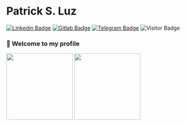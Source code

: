 # Patrick S. Luz 

[![Linkedin Badge](https://img.shields.io/badge/-LinkedIn-blue?style=flat&logo=Linkedin&logoColor=white)](https://www.linkedin.com/in/patrick-s-luz-3a0b73167/ "Connect on LinkedIn")
[![Gitlab Badge](https://img.shields.io/badge/-GitLab-282961?style=flat&logo=Gitlab&logoColor=white)](https://gitlab.com/PatrickSLuz/ "Follow on GitLab")
[![Telegram Badge](https://img.shields.io/badge/-Telegram-0088CC?style=flat&logo=Telegram&logoColor=white)](https://t.me/PatrickSLuz/ "Contact on Telegram")
![Visitor Badge](https://visitor-badge.laobi.icu/badge?page_id=PatrickSLuz)
<!--
[![Instagram Badge](https://img.shields.io/badge/-Instagram-d52881?style=flat&logo=Instagram&logoColor=white)](https://www.instagram.com/patrick.sluz/ "Follow on Instagram")
-->

### 👋 Welcome to my profile

<p>
  <img height=175 src="https://github-readme-stats.vercel.app/api?username=PatrickSLuz&count_private=true&show_icons=true&theme=nord">
  <img height=175 src="https://github-readme-stats.vercel.app/api/top-langs/?username=PatrickSLuz&layout=compact&theme=nord&exclude_repo=BatimentoBIG,ProjetoC-Sharp,ASP-.NET-Core,C-Sharp" />
</p>
